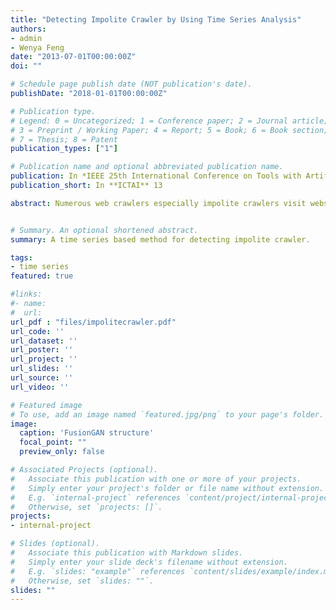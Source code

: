 ```yaml
---
title: "Detecting Impolite Crawler by Using Time Series Analysis"
authors:
- admin
- Wenya Feng
date: "2013-07-01T00:00:00Z"
doi: ""

# Schedule page publish date (NOT publication's date).
publishDate: "2018-01-01T00:00:00Z"

# Publication type.
# Legend: 0 = Uncategorized; 1 = Conference paper; 2 = Journal article;
# 3 = Preprint / Working Paper; 4 = Report; 5 = Book; 6 = Book section;
# 7 = Thesis; 8 = Patent
publication_types: ["1"]

# Publication name and optional abbreviated publication name.
publication: In *IEEE 25th International Conference on Tools with Artificial Intelligence*
publication_short: In **ICTAI** 13

abstract: Numerous web crawlers especially impolite crawlers visit websites to get contents every day, which yields higher access frequency than the websites can hold. The big traffic of impolite crawlers causes a strong hazard on analysis of normal users and advertisement income. In this paper, we present a method to detect impolite crawlers by using time series analysis. This method is applied to real data of web server logs. Compared with the old methods only using common log attributes as features, the method using time series features improves detection accuracy by at least 20%.


# Summary. An optional shortened abstract.
summary: A time series based method for detecting impolite crawler.

tags:
- time series
featured: true

#links:
#- name:
#  url: 
url_pdf : "files/impolitecrawler.pdf"
url_code: ''
url_dataset: ''
url_poster: ''
url_project: ''
url_slides: ''
url_source: ''
url_video: ''

# Featured image
# To use, add an image named `featured.jpg/png` to your page's folder. 
image:
  caption: 'FusionGAN structure'
  focal_point: ""
  preview_only: false

# Associated Projects (optional).
#   Associate this publication with one or more of your projects.
#   Simply enter your project's folder or file name without extension.
#   E.g. `internal-project` references `content/project/internal-project/index.md`.
#   Otherwise, set `projects: []`.
projects:
- internal-project

# Slides (optional).
#   Associate this publication with Markdown slides.
#   Simply enter your slide deck's filename without extension.
#   E.g. `slides: "example"` references `content/slides/example/index.md`.
#   Otherwise, set `slides: ""`.
slides: ""
---
```

